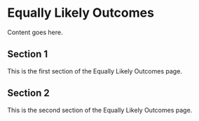 # Equally Likely Outcomes

Content goes here.

## Section 1

This is the first section of the Equally Likely Outcomes page.

## Section 2

This is the second section of the Equally Likely Outcomes page.

